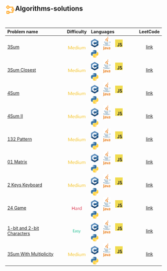 ## <div align="left"><img src="https://github.com/AnasImloul/Leetcode-Solutions/blob/main/icons/algo.svg" width="32px" align="left"/>Algorithms-solutions</div>
<br>

| Problem name | Difficulty | Languages | LeetCode |
|:-------------|:----------:|:----------|:--------:|
|[3Sum](./3Sum)|<img src="https://github.com/AnasImloul/Leetcode-Solutions/blob/main/icons/medium.svg" height="12px" align="center"/>|<a href="./3Sum/3Sum.cpp"><img src="https://github.com/AnasImloul/Leetcode-Solutions/blob/main/icons/c%2B%2B.svg" width="24px" align="center"/></a>&nbsp;&nbsp;&nbsp;&nbsp;<a href="./3Sum/3Sum.java"><img src="https://github.com/AnasImloul/Leetcode-Solutions/blob/main/icons/java.svg" width="24px" align="center"/></a>&nbsp;&nbsp;&nbsp;&nbsp;<a href="./3Sum/3Sum.js"><img src="https://github.com/AnasImloul/Leetcode-Solutions/blob/main/icons/javascript.svg" width="24px" align="center"/></a>&nbsp;&nbsp;&nbsp;&nbsp;<a href="./3Sum/3Sum.txt"><img src="https://github.com/AnasImloul/Leetcode-Solutions/blob/main/icons/python.svg" width="24px" align="center"/></a>|[link](https://www.leetcode.com/problems/3sum)|
|[3Sum Closest](./3Sum%20Closest)|<img src="https://github.com/AnasImloul/Leetcode-Solutions/blob/main/icons/medium.svg" height="12px" align="center"/>|<a href="./3Sum%20Closest/3Sum%20Closest.cpp"><img src="https://github.com/AnasImloul/Leetcode-Solutions/blob/main/icons/c%2B%2B.svg" width="24px" align="center"/></a>&nbsp;&nbsp;&nbsp;&nbsp;<a href="./3Sum%20Closest/3Sum%20Closest.java"><img src="https://github.com/AnasImloul/Leetcode-Solutions/blob/main/icons/java.svg" width="24px" align="center"/></a>&nbsp;&nbsp;&nbsp;&nbsp;<a href="./3Sum%20Closest/3Sum%20Closest.js"><img src="https://github.com/AnasImloul/Leetcode-Solutions/blob/main/icons/javascript.svg" width="24px" align="center"/></a>&nbsp;&nbsp;&nbsp;&nbsp;<a href="./3Sum%20Closest/3Sum%20Closest.txt"><img src="https://github.com/AnasImloul/Leetcode-Solutions/blob/main/icons/python.svg" width="24px" align="center"/></a>|[link](https://www.leetcode.com/problems/3sum-closest)|
|[4Sum](./4Sum)|<img src="https://github.com/AnasImloul/Leetcode-Solutions/blob/main/icons/medium.svg" height="12px" align="center"/>|<a href="./4Sum/4Sum.cpp"><img src="https://github.com/AnasImloul/Leetcode-Solutions/blob/main/icons/c%2B%2B.svg" width="24px" align="center"/></a>&nbsp;&nbsp;&nbsp;&nbsp;<a href="./4Sum/4Sum.java"><img src="https://github.com/AnasImloul/Leetcode-Solutions/blob/main/icons/java.svg" width="24px" align="center"/></a>&nbsp;&nbsp;&nbsp;&nbsp;<a href="./4Sum/4Sum.js"><img src="https://github.com/AnasImloul/Leetcode-Solutions/blob/main/icons/javascript.svg" width="24px" align="center"/></a>&nbsp;&nbsp;&nbsp;&nbsp;<a href="./4Sum/4Sum.txt"><img src="https://github.com/AnasImloul/Leetcode-Solutions/blob/main/icons/python.svg" width="24px" align="center"/></a>|[link](https://www.leetcode.com/problems/4sum)|
|[4Sum II](./4Sum%20II)|<img src="https://github.com/AnasImloul/Leetcode-Solutions/blob/main/icons/medium.svg" height="12px" align="center"/>|<a href="./4Sum%20II/4Sum%20II.cpp"><img src="https://github.com/AnasImloul/Leetcode-Solutions/blob/main/icons/c%2B%2B.svg" width="24px" align="center"/></a>&nbsp;&nbsp;&nbsp;&nbsp;<a href="./4Sum%20II/4Sum%20II.java"><img src="https://github.com/AnasImloul/Leetcode-Solutions/blob/main/icons/java.svg" width="24px" align="center"/></a>&nbsp;&nbsp;&nbsp;&nbsp;<a href="./4Sum%20II/4Sum%20II.js"><img src="https://github.com/AnasImloul/Leetcode-Solutions/blob/main/icons/javascript.svg" width="24px" align="center"/></a>&nbsp;&nbsp;&nbsp;&nbsp;<a href="./4Sum%20II/4Sum%20II.txt"><img src="https://github.com/AnasImloul/Leetcode-Solutions/blob/main/icons/python.svg" width="24px" align="center"/></a>|[link](https://www.leetcode.com/problems/4sum-ii)|
|[132 Pattern](./132%20Pattern)|<img src="https://github.com/AnasImloul/Leetcode-Solutions/blob/main/icons/medium.svg" height="12px" align="center"/>|<a href="./132%20Pattern/132%20Pattern.cpp"><img src="https://github.com/AnasImloul/Leetcode-Solutions/blob/main/icons/c%2B%2B.svg" width="24px" align="center"/></a>&nbsp;&nbsp;&nbsp;&nbsp;<a href="./132%20Pattern/132%20Pattern.java"><img src="https://github.com/AnasImloul/Leetcode-Solutions/blob/main/icons/java.svg" width="24px" align="center"/></a>&nbsp;&nbsp;&nbsp;&nbsp;<a href="./132%20Pattern/132%20Pattern.js"><img src="https://github.com/AnasImloul/Leetcode-Solutions/blob/main/icons/javascript.svg" width="24px" align="center"/></a>&nbsp;&nbsp;&nbsp;&nbsp;<a href="./132%20Pattern/132%20Pattern.txt"><img src="https://github.com/AnasImloul/Leetcode-Solutions/blob/main/icons/python.svg" width="24px" align="center"/></a>|[link](https://www.leetcode.com/problems/132-pattern)|
|[01 Matrix](./01%20Matrix)|<img src="https://github.com/AnasImloul/Leetcode-Solutions/blob/main/icons/medium.svg" height="12px" align="center"/>|<a href="./01%20Matrix/01%20Matrix.cpp"><img src="https://github.com/AnasImloul/Leetcode-Solutions/blob/main/icons/c%2B%2B.svg" width="24px" align="center"/></a>&nbsp;&nbsp;&nbsp;&nbsp;<a href="./01%20Matrix/01%20Matrix.java"><img src="https://github.com/AnasImloul/Leetcode-Solutions/blob/main/icons/java.svg" width="24px" align="center"/></a>&nbsp;&nbsp;&nbsp;&nbsp;<a href="./01%20Matrix/01%20Matrix.js"><img src="https://github.com/AnasImloul/Leetcode-Solutions/blob/main/icons/javascript.svg" width="24px" align="center"/></a>&nbsp;&nbsp;&nbsp;&nbsp;<a href="./01%20Matrix/01%20Matrix.txt"><img src="https://github.com/AnasImloul/Leetcode-Solutions/blob/main/icons/python.svg" width="24px" align="center"/></a>|[link](https://www.leetcode.com/problems/01-matrix)|
|[2 Keys Keyboard](./2%20Keys%20Keyboard)|<img src="https://github.com/AnasImloul/Leetcode-Solutions/blob/main/icons/medium.svg" height="12px" align="center"/>|<a href="./2%20Keys%20Keyboard/2%20Keys%20Keyboard.cpp"><img src="https://github.com/AnasImloul/Leetcode-Solutions/blob/main/icons/c%2B%2B.svg" width="24px" align="center"/></a>&nbsp;&nbsp;&nbsp;&nbsp;<a href="./2%20Keys%20Keyboard/2%20Keys%20Keyboard.java"><img src="https://github.com/AnasImloul/Leetcode-Solutions/blob/main/icons/java.svg" width="24px" align="center"/></a>&nbsp;&nbsp;&nbsp;&nbsp;<a href="./2%20Keys%20Keyboard/2%20Keys%20Keyboard.js"><img src="https://github.com/AnasImloul/Leetcode-Solutions/blob/main/icons/javascript.svg" width="24px" align="center"/></a>&nbsp;&nbsp;&nbsp;&nbsp;<a href="./2%20Keys%20Keyboard/2%20Keys%20Keyboard.txt"><img src="https://github.com/AnasImloul/Leetcode-Solutions/blob/main/icons/python.svg" width="24px" align="center"/></a>|[link](https://www.leetcode.com/problems/2-keys-keyboard)|
|[24 Game](./24%20Game)|<img src="https://github.com/AnasImloul/Leetcode-Solutions/blob/main/icons/hard.svg" height="12px" align="center"/>|<a href="./24%20Game/24%20Game.cpp"><img src="https://github.com/AnasImloul/Leetcode-Solutions/blob/main/icons/c%2B%2B.svg" width="24px" align="center"/></a>&nbsp;&nbsp;&nbsp;&nbsp;<a href="./24%20Game/24%20Game.java"><img src="https://github.com/AnasImloul/Leetcode-Solutions/blob/main/icons/java.svg" width="24px" align="center"/></a>&nbsp;&nbsp;&nbsp;&nbsp;<a href="./24%20Game/24%20Game.js"><img src="https://github.com/AnasImloul/Leetcode-Solutions/blob/main/icons/javascript.svg" width="24px" align="center"/></a>&nbsp;&nbsp;&nbsp;&nbsp;<a href="./24%20Game/24%20Game.txt"><img src="https://github.com/AnasImloul/Leetcode-Solutions/blob/main/icons/python.svg" width="24px" align="center"/></a>|[link](https://www.leetcode.com/problems/24-game)|
|[1-bit and 2-bit Characters](./1-bit%20and%202-bit%20Characters)|<img src="https://github.com/AnasImloul/Leetcode-Solutions/blob/main/icons/easy.svg" height="12px" align="center"/>|<a href="./1-bit%20and%202-bit%20Characters/1-bit%20and%202-bit%20Characters.cpp"><img src="https://github.com/AnasImloul/Leetcode-Solutions/blob/main/icons/c%2B%2B.svg" width="24px" align="center"/></a>&nbsp;&nbsp;&nbsp;&nbsp;<a href="./1-bit%20and%202-bit%20Characters/1-bit%20and%202-bit%20Characters.java"><img src="https://github.com/AnasImloul/Leetcode-Solutions/blob/main/icons/java.svg" width="24px" align="center"/></a>&nbsp;&nbsp;&nbsp;&nbsp;<a href="./1-bit%20and%202-bit%20Characters/1-bit%20and%202-bit%20Characters.js"><img src="https://github.com/AnasImloul/Leetcode-Solutions/blob/main/icons/javascript.svg" width="24px" align="center"/></a>&nbsp;&nbsp;&nbsp;&nbsp;<a href="./1-bit%20and%202-bit%20Characters/1-bit%20and%202-bit%20Characters.txt"><img src="https://github.com/AnasImloul/Leetcode-Solutions/blob/main/icons/python.svg" width="24px" align="center"/></a>|[link](https://www.leetcode.com/problems/1-bit-and-2-bit-characters)|
|[3Sum With Multiplicity](./3Sum%20With%20Multiplicity)|<img src="https://github.com/AnasImloul/Leetcode-Solutions/blob/main/icons/medium.svg" height="12px" align="center"/>|<a href="./3Sum%20With%20Multiplicity/3Sum%20With%20Multiplicity.cpp"><img src="https://github.com/AnasImloul/Leetcode-Solutions/blob/main/icons/c%2B%2B.svg" width="24px" align="center"/></a>&nbsp;&nbsp;&nbsp;&nbsp;<a href="./3Sum%20With%20Multiplicity/3Sum%20With%20Multiplicity.java"><img src="https://github.com/AnasImloul/Leetcode-Solutions/blob/main/icons/java.svg" width="24px" align="center"/></a>&nbsp;&nbsp;&nbsp;&nbsp;<a href="./3Sum%20With%20Multiplicity/3Sum%20With%20Multiplicity.js"><img src="https://github.com/AnasImloul/Leetcode-Solutions/blob/main/icons/javascript.svg" width="24px" align="center"/></a>&nbsp;&nbsp;&nbsp;&nbsp;<a href="./3Sum%20With%20Multiplicity/3Sum%20With%20Multiplicity.txt"><img src="https://github.com/AnasImloul/Leetcode-Solutions/blob/main/icons/python.svg" width="24px" align="center"/></a>|[link](https://www.leetcode.com/problems/3sum-with-multiplicity)|